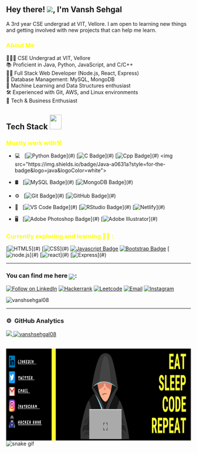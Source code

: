 <h2> Hey there! <img src="https://raw.githubusercontent.com/nixin72/nixin72/master/wave.gif" width="30px">, I'm Vansh Sehgal</h2>
A 3rd year CSE undergrad at VIT, Vellore. I am open to learning new things and getting involved with new projects that can help me learn.
<h3 style="color:yellow;" > About Me </h3>  
 <div>
👨🏻‍🎓 CSE Undergrad at VIT, Vellore
<br>📚 Proficient in Java, Python, JavaScript, and C/C++
<br>👨‍💻 Full Stack Web Developer (Node.js, React, Express)
<br>💾 Database Management: MySQL, MongoDB
<br>🧠 Machine Learning and Data Structures enthusiast
<br>🛠️ Experienced with Git, AWS, and Linux environments
<br>🔭 Tech & Business Enthusiast
</div>

<!--My Skills and Current Learning Badges  -->
<h2> Tech Stack <img src = "https://media2.giphy.com/media/QssGEmpkyEOhBCb7e1/giphy.gif?cid=ecf05e47a0n3gi1bfqntqmob8g9aid1oyj2wr3ds3mg700bl&rid=giphy.gif" width = 32px; height=40px> </h2> 

<h3 style="color:yellow;margin-bottom: 15px;" >Mostly work with⚒️</h3> 
<div>

<!--   <img align="right" width="200" height="200" src="https://camo.githubusercontent.com/c1dcb74cc1c1835b1d716f5051499a2814c683c806b15f04b0eba492863703e9/68747470733a2f2f63646e2e6472696262626c652e636f6d2f75736572732f3733303730332f73637265656e73686f74732f363538313234332f6176656e746f2e676966"> -->
 

 
- 💻 &nbsp;
 [![Python Badge](https://img.shields.io/badge/PYTHON-yellow?style=for-the-badge&logo=python&logoColor=white")](#) [![C Badge](https://img.shields.io/badge/C-blue?style=for-the-badge&logo=C&logoColor=white")](#) [![Cpp Badge](https://img.shields.io/badge/C++-Green?style=for-the-badge&logo=c%2B%2B&logoColor=white")](#) <img src="https://img.shields.io/badge/Java-a0631a?style=for-the-badge&logo=java&logoColor=white">
 
 - 🛢 &nbsp;
 [![MySQL Badge](https://img.shields.io/badge/MySQL-red?style=for-the-badge&logo=mysql&logoColor=white")](#) [![MongoDB Badge](https://img.shields.io/badge/MongoDB-grey?style=for-the-badge&logo=mongodb&logoColor=white")](#) 

 - ⚙️ &nbsp;
 [![Git Badge](https://img.shields.io/badge/Git-1FA197?style=for-the-badge&logo=git&logoColor=white")](#) [![GitHub Badge](https://img.shields.io/badge/github-1F52A1?style=for-the-badge&logo=github&logoColor=white")](#) 
 
 - 🔧 &nbsp;
 [![VS Code Badge](https://img.shields.io/badge/VSCode-22ABD6?style=for-the-badge&logo=visual-studio-code&logoColor=white")](#) 
 [![RStudio Badge](https://img.shields.io/badge/RStudio-BF2B16?style=for-the-badge&logo=RStudio&logoColor=white")](#)
 [![Netlify](https://img.shields.io/badge/Netlify-000030?style=for-the-badge&logo=netlify&logoColor=white")](#)
 
  - 🖥 &nbsp;
 [![Adobe Photoshop Badge](https://img.shields.io/badge/Adobe%20Photoshop-7F4E1D?style=for-the-badge&logo=adobe-photoshop&logoColor=white")](#) 
 [![Adobe Illustrator](https://img.shields.io/badge/Adobe%20Illustrator-256727?style=for-the-badge&logo=adobe-illustrator&logoColor=white")](#) 

 
 
 
 
 
 
 
 
<h3 style="color:yellow;margin-bottom: 15px;"  >Currently exploring and learning 👨‍💻 :</h3> 
  
[![HTML5](https://img.shields.io/badge/HTML5-390F52?style=for-the-badge&logo=HTML5&logoColor=white")](#) 
  [![CSS](https://img.shields.io/badge/CSS-3F6499?style=for-the-badge&logo=CSS&logoColor=white")](#) 
  [![Javascript Badge](https://img.shields.io/badge/Javascript-facf43?style=for-the-badge&logo=javascript&logoColor=white)](#) 
  [![Bootstrap Badge](https://img.shields.io/badge/Bootstrap-563D7C?style=for-the-badge&logo=bootstrap&logoColor=white)](#) 
  [![node.js](https://img.shields.io/badge/node.js-30EA55?style=for-the-badge&logo=node.js&logoColor=white")](#) 
  [![react](https://img.shields.io/badge/react-0D9BB8?style=for-the-badge&logo=react&logoColor=white")](#)
  [![Express](https://img.shields.io/badge/Express%20js-000000?style=for-the-badge&logo=express&logoColor=white")](#)
  

 
 ---

 <h3>You can find me here <img src="https://github.com/hariketsheth/hariketsheth/blob/main/img/handshake.gif" height="25px" style="margin-bottom: -5px;">:</h3>
<p align="left">
<a href="https://www.linkedin.com/in/vansh-sehgal-794030220/"> <img title="Follow on LinkedIn" src="https://img.shields.io/badge/LinkedIn-0077B5?style=for-the-badge&logo=linkedin&logoColor=white"/></a>
<a href="https://www.hackerrank.com/vanshsehgal2019"> <img title="Hackerrank" src="https://img.shields.io/badge/-Hackerrank-2EC866?style=for-the-badge&logo=HackerRank&logoColor=white"/></a>
<a href="https://leetcode.com/vanshsehgal08/"> <img title="Leetcode" src="https://img.shields.io/badge/leetcode-E5C61E?style=for-the-badge&logo=leetcode&logoColor=black"/></a>
<a href="mailto:connectvanshsehgal2019@gmail.com"> <img title="Email" src="https://img.shields.io/badge/Gmail-D14836?style=for-the-badge&logo=gmail&logoColor=white"/></a>
<a href="https://www.instagram.com/vansh_5284/"> <img title="Instagram" src="https://img.shields.io/badge/Instagram-%23E4405F.svg?style=for-the-badge&logo=Instagram&logoColor=white"/></a>
 
 <a align="right"> <img src="https://komarev.com/ghpvc/?username=vanshsehgal08&label=Profile%20views&color=0e75b6&style=for-the-badge" alt="vanshsehgal08" /></a>

---

 
### ⚙️ &nbsp;GitHub Analytics

 
<p align="left">
<a href="https://github.com/vanshsehgal08">
  <img height="180em" src="https://github-readme-stats-eight-theta.vercel.app/api?username=vanshsehgal08&show_icons=true&layout=compact&theme=vision-friendly-dark&include_all_commits=true&count_private=true"/>
     <img height="180em" src="https://github-readme-streak-stats.herokuapp.com/?user=vanshsehgal08&layout=compact&theme=vision-friendly-dark" alt="vanshsehgal08"/>
</a>
</p>
<br/>
 
<img align="left" width="900" height="250" src="https://github.com/vanshsehgal08/vanshsehgal08/blob/main/EAT%20SLEEP%20CODE%20REPEAT.pdf%20(1).png">

![snake gif](https://github.com/vanshsehgal08/vanshsehgal08/blob/output/github-snake-dark.svg)

